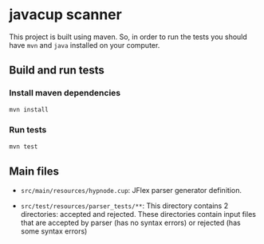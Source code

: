 # javacup scanner

This project is built using maven. So, in order to run the tests you should have `mvn` and `java` installed on your computer.

## Build and run tests

### Install maven dependencies

```sh
mvn install
```

### Run tests

```sh
mvn test
```

## Main files

- `src/main/resources/hypnode.cup`: JFlex parser generator definition.

- `src/test/resources/parser_tests/**`: This directory contains 2 directories: accepted and rejected. These directories contain input files that are accepted by parser (has no syntax errors) or rejected (has some syntax errors)
